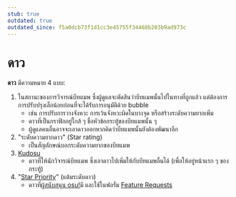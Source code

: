 ```yaml
---
stub: true
outdated: true
outdated_since: f5a0dcb73f1d1cc3e45755f34468b203b9ad973c
---
```


# ดาว

**ดาว** มีความหมาย 4 แบบ:

1. ในสถานะของการวิจารณ์บีทแมพ ซึ่งผู้ดูแลจะตัดสินว่าบีทแมพนั้นไปในทางที่ถูกแล้ว แต่ต้องการการปรับปรุงเล็กน้อยก่อนที่จะได้รับการอนุมัติด้วย bubble
   - เช่น การปรับการวางจังหวะ การเว้นจังหวะผิดในบางจุด หรือสร้างระดับความยากเพิ่ม
   - ดาวที่เป็นกราฟิกอยู่ใกล้ ๆ ชื่อหัวข้อกระทู้ของบีทแมพนั้น ๆ
   - ผู้ดูแลคนอื่นอาจจะเอาดาวออกหากคิดว่าบีทแมพนั้นยังต้องพัฒนาอีก
2. "ระดับความยากดาว" (Star rating)
   - เป็นสัญลักษณ์บอกระดับความยากของบีทแมพ
3. [Kudosu](/wiki/Modding/Kudosu)
   - ดาวที่ให้นักวิจารณ์บีทแมพ ซึ่งเอาดาวไปเพิ่มให้กับบีทแมพอื่นได้ (เพื่อให้อยู่หน้าแรก ๆ ของกระทู้)
4. "[Star Priority](/wiki/Modding/Star_priority)" (แต้มระดับดาว)
   - ดาวที่[ผู้สนับสนุน osu!](/wiki/osu!support)มี และใช้ในฟอรั่ม [Feature Requests](https://osu.ppy.sh/community/forums/4)
